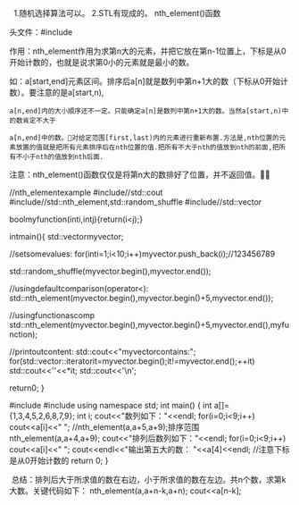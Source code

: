  
1.随机选择算法可以。
2.STL有现成的。
nth_element()函数

头文件：#include<algorithm>

作用：nth_element作用为求第n大的元素，并把它放在第n-1位置上，下标是从0开始计数的，也就是说求第0小的元素就是最小的数。


如：a[start,end]元素区间。排序后a[n]就是数列中第n+1大的数（下标从0开始计数）。要注意的是a[start,n),

    a[n,end]内的大小顺序还不一定。只能确定a[n]是数列中第n+1大的数。当然a[start,n)中的数肯定不大于

    a[n,end]中的数。对给定范围[first,last)内的元素进行重新布置.方法是,nth位置的元素放置的值就是把所有元素排序后在nth位置的值.把所有不大于nth的值放到nth的前面,把所有不小于nth的值放到nth后面.

 
注意：nth_element()函数仅仅是将第n大的数排好了位置，并不返回值。 

//nth_elementexample
#include<iostream>//std::cout
#include<algorithm>//std::nth_element,std::random_shuffle
#include<vector>//std::vector

boolmyfunction(inti,intj){return(i<j);}

intmain(){
std::vector<int>myvector;

//setsomevalues:
for(inti=1;i<10;i++)myvector.push_back(i);//123456789

std::random_shuffle(myvector.begin(),myvector.end());

//usingdefaultcomparison(operator<):
std::nth_element(myvector.begin(),myvector.begin()+5,myvector.end());

//usingfunctionascomp
std::nth_element(myvector.begin(),myvector.begin()+5,myvector.end(),myfunction);

//printoutcontent:
std::cout<<"myvectorcontains:";
for(std::vector<int>::iteratorit=myvector.begin();it!=myvector.end();++it)
std::cout<<''<<*it;
std::cout<<'\n';

return0;
} 


#include<iostream>
#include<algorithm>
using namespace std; 
int main() { 
    int a[]={1,3,4,5,2,6,8,7,9};
    int i; 
    cout<<"数列如下："<<endl; 
    for(i=0;i<9;i++) cout<<a[i]<<" ";
    //nth_element(a,a+5,a+9);排序范围
     nth_element(a,a+4,a+9); 
    cout<<"排列后数列如下："<<endl; 
    for(i=0;i<9;i++) cout<<a[i]<<" ";
     cout<<endl<<"输出第五大的数： "<<a[4]<<endl; //注意下标是从0开始计数的 
     return 0; 
 } 

 总结：排列后大于所求值的数在右边，小于所求值的数在左边。共n个数，求第k大数。关键代码如下：
nth_element(a,a+n-k,a+n);
 cout<<a[n-k]; 
